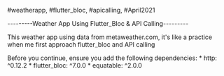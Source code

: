 #weatherapp, #flutter_bloc, #apicalling, #April2021

---------Weather App Using Flutter_Bloc & API Calling---------

This weather app using data from metaweather.com, it's like a practice when me first approach
flutter_bloc and API calling

Before you continue, ensure you add the following dependencies:
    * http: ^0.12.2
    * flutter_bloc: ^7.0.0
    * equatable: ^2.0.0

